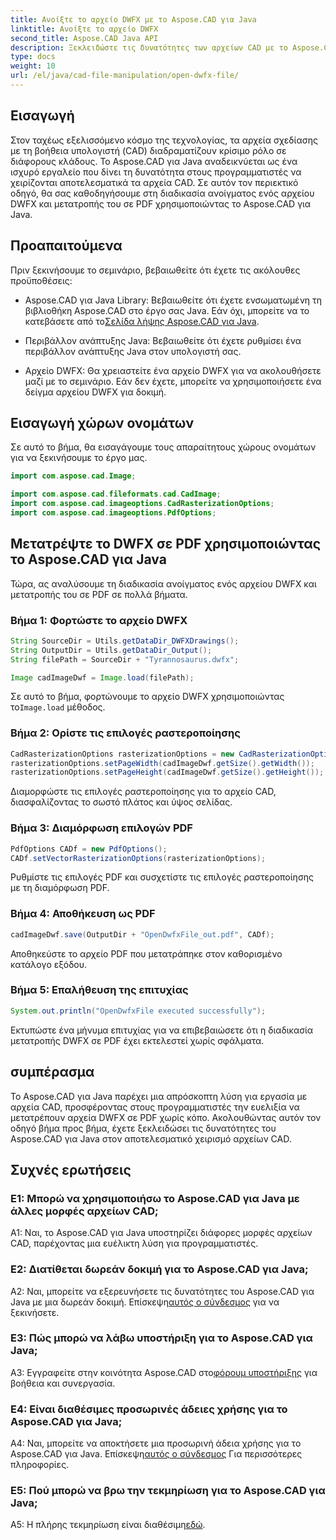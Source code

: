 ```yaml
---
title: Ανοίξτε το αρχείο DWFX με το Aspose.CAD για Java
linktitle: Ανοίξτε το αρχείο DWFX
second_title: Aspose.CAD Java API
description: Ξεκλειδώστε τις δυνατότητες των αρχείων CAD με το Aspose.CAD για Java. Μετατρέψτε απρόσκοπτα το DWFX σε PDF.
type: docs
weight: 10
url: /el/java/cad-file-manipulation/open-dwfx-file/
---
```

## Εισαγωγή

Στον ταχέως εξελισσόμενο κόσμο της τεχνολογίας, τα αρχεία σχεδίασης με τη βοήθεια υπολογιστή (CAD) διαδραματίζουν κρίσιμο ρόλο σε διάφορους κλάδους. Το Aspose.CAD για Java αναδεικνύεται ως ένα ισχυρό εργαλείο που δίνει τη δυνατότητα στους προγραμματιστές να χειρίζονται αποτελεσματικά τα αρχεία CAD. Σε αυτόν τον περιεκτικό οδηγό, θα σας καθοδηγήσουμε στη διαδικασία ανοίγματος ενός αρχείου DWFX και μετατροπής του σε PDF χρησιμοποιώντας το Aspose.CAD για Java.

## Προαπαιτούμενα

Πριν ξεκινήσουμε το σεμινάριο, βεβαιωθείτε ότι έχετε τις ακόλουθες προϋποθέσεις:

-  Aspose.CAD για Java Library: Βεβαιωθείτε ότι έχετε ενσωματωμένη τη βιβλιοθήκη Aspose.CAD στο έργο σας Java. Εάν όχι, μπορείτε να το κατεβάσετε από το[Σελίδα λήψης Aspose.CAD για Java](https://releases.aspose.com/cad/java/).

- Περιβάλλον ανάπτυξης Java: Βεβαιωθείτε ότι έχετε ρυθμίσει ένα περιβάλλον ανάπτυξης Java στον υπολογιστή σας.

- Αρχείο DWFX: Θα χρειαστείτε ένα αρχείο DWFX για να ακολουθήσετε μαζί με το σεμινάριο. Εάν δεν έχετε, μπορείτε να χρησιμοποιήσετε ένα δείγμα αρχείου DWFX για δοκιμή.

## Εισαγωγή χώρων ονομάτων

Σε αυτό το βήμα, θα εισαγάγουμε τους απαραίτητους χώρους ονομάτων για να ξεκινήσουμε το έργο μας.

```java
import com.aspose.cad.Image;

import com.aspose.cad.fileformats.cad.CadImage;
import com.aspose.cad.imageoptions.CadRasterizationOptions;
import com.aspose.cad.imageoptions.PdfOptions;
```

## Μετατρέψτε το DWFX σε PDF χρησιμοποιώντας το Aspose.CAD για Java

Τώρα, ας αναλύσουμε τη διαδικασία ανοίγματος ενός αρχείου DWFX και μετατροπής του σε PDF σε πολλά βήματα.

### Βήμα 1: Φορτώστε το αρχείο DWFX

```java
String SourceDir = Utils.getDataDir_DWFXDrawings();
String OutputDir = Utils.getDataDir_Output();
String filePath = SourceDir + "Tyrannosaurus.dwfx";

Image cadImageDwf = Image.load(filePath);
```

Σε αυτό το βήμα, φορτώνουμε το αρχείο DWFX χρησιμοποιώντας το`Image.load` μέθοδος.

### Βήμα 2: Ορίστε τις επιλογές ραστεροποίησης

```java
CadRasterizationOptions rasterizationOptions = new CadRasterizationOptions();
rasterizationOptions.setPageWidth(cadImageDwf.getSize().getWidth());
rasterizationOptions.setPageHeight(cadImageDwf.getSize().getHeight());
```

Διαμορφώστε τις επιλογές ραστεροποίησης για το αρχείο CAD, διασφαλίζοντας το σωστό πλάτος και ύψος σελίδας.

### Βήμα 3: Διαμόρφωση επιλογών PDF

```java
PdfOptions CADf = new PdfOptions();
CADf.setVectorRasterizationOptions(rasterizationOptions);
```

Ρυθμίστε τις επιλογές PDF και συσχετίστε τις επιλογές ραστεροποίησης με τη διαμόρφωση PDF.

### Βήμα 4: Αποθήκευση ως PDF

```java
cadImageDwf.save(OutputDir + "OpenDwfxFile_out.pdf", CADf);
```

Αποθηκεύστε το αρχείο PDF που μετατράπηκε στον καθορισμένο κατάλογο εξόδου.

### Βήμα 5: Επαλήθευση της επιτυχίας

```java
System.out.println("OpenDwfxFile executed successfully");
```

Εκτυπώστε ένα μήνυμα επιτυχίας για να επιβεβαιώσετε ότι η διαδικασία μετατροπής DWFX σε PDF έχει εκτελεστεί χωρίς σφάλματα.

## συμπέρασμα

Το Aspose.CAD για Java παρέχει μια απρόσκοπτη λύση για εργασία με αρχεία CAD, προσφέροντας στους προγραμματιστές την ευελιξία να μετατρέπουν αρχεία DWFX σε PDF χωρίς κόπο. Ακολουθώντας αυτόν τον οδηγό βήμα προς βήμα, έχετε ξεκλειδώσει τις δυνατότητες του Aspose.CAD για Java στον αποτελεσματικό χειρισμό αρχείων CAD.

## Συχνές ερωτήσεις

### Ε1: Μπορώ να χρησιμοποιήσω το Aspose.CAD για Java με άλλες μορφές αρχείων CAD;

A1: Ναι, το Aspose.CAD για Java υποστηρίζει διάφορες μορφές αρχείων CAD, παρέχοντας μια ευέλικτη λύση για προγραμματιστές.

### Ε2: Διατίθεται δωρεάν δοκιμή για το Aspose.CAD για Java;

A2: Ναι, μπορείτε να εξερευνήσετε τις δυνατότητες του Aspose.CAD για Java με μια δωρεάν δοκιμή. Επίσκεψη[αυτός ο σύνδεσμος](https://releases.aspose.com/) για να ξεκινήσετε.

### Ε3: Πώς μπορώ να λάβω υποστήριξη για το Aspose.CAD για Java;

 A3: Εγγραφείτε στην κοινότητα Aspose.CAD στο[φόρουμ υποστήριξης](https://forum.aspose.com/c/cad/19) για βοήθεια και συνεργασία.

### Ε4: Είναι διαθέσιμες προσωρινές άδειες χρήσης για το Aspose.CAD για Java;

 A4: Ναι, μπορείτε να αποκτήσετε μια προσωρινή άδεια χρήσης για το Aspose.CAD για Java. Επίσκεψη[αυτός ο σύνδεσμος](https://purchase.aspose.com/temporary-license/) Για περισσότερες πληροφορίες.

### Ε5: Πού μπορώ να βρω την τεκμηρίωση για το Aspose.CAD για Java;

 A5: Η πλήρης τεκμηρίωση είναι διαθέσιμη[εδώ](https://reference.aspose.com/cad/java/).